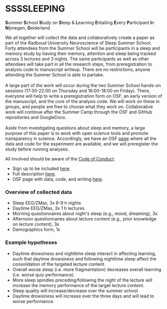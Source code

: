 # SSSSLEEPING

**S**ummer **S**chool **S**tudy on **S**leep & **L**earning **E**ntailing **E**very **P**articipant **I**n **N**ijmegen, **G**elderland

We all together will collect the data and collaboratively create a paper as part of the Radboud University Neuroscience of Sleep Summer School. Forty attendees from the Summer School will be participants in a sleep and memory study by having their memory, attention and sleep being tracked across 3 lectures and 3 nights. The same participants as well as other attendees will take part in all the research steps, from preregistration to analysis code to manuscript writeup. There are no restrictions, anyone attending the Summer School is able to partake.
<br><br>
A large part of the work will occur during the two Summer School hands-on sessions (17:30-22:00 on Thursday and 16:00-18:00 on Friday). There, everyone will help to write a preregistration form on OSF, an early version of the manuscript, and the core of the analysis code. We will work on these in groups, and people are free to choose what they work on. Collaborative work will continue after the Summer Camp through the OSF and GitHub repositories and GoogleDocs.
<br><br>
Aside from investigating questions about sleep and memory, a large purpose of this paper is to work with open science tools and promote transparency in science. Accordingly, we have an OSF [page](https://osf.io/52gy7/) where all the data and code for the experiment are available, and we will preregister the study before running analyses.

All involved should be aware of the [Code of Conduct](CODE_OF_CONDUCT.md).

- Sign up to be included [here](https://docs.google.com/spreadsheets/d/1d6A584AjNLR_eP_UC7jrlLW5nkJukrm6Mhs0K7b_BEk/edit?usp=sharing).
- Full description [here](https://dreslerlab.org/ssssleeping/).
- OSF page with data, code, and writing [here](https://osf.io/52gy7/).


### Overview of collected data
- Sleep EEG/ZMax, 3x 6-9 h nights
- Daytime EEG/ZMax, 3x 1 h lectures
- Morning questionnaires about night's sleep (e.g., mood, dreaming), 3x
- Afternoon questionnaires about lecture content (e.g., prior knowledge on lecture content), 3x
- Demographics form, 1x

### Example hypotheses
- Daytime drowsiness and nighttime sleep interact in affecting learning, such that daytime drowsiness and following nighttime sleep affect the consolidation of the targeted lecture content.
- Overall worse sleep (i.e. more fragmentation) decreases overall learning (i.e. worse quiz performance).
- More sleep spindles preceding/following the night of the lecture will increase the memory performance of the target lecture content.
- Sleep quality will increase/decrease over the summer school.
- Daytime drowsiness will increase over the three days and will lead to worse performance.
